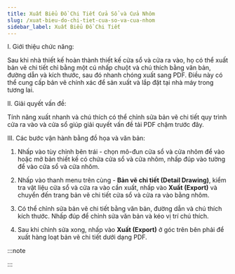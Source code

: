 ```yaml
---
title: Xuất Biểu Đồ Chi Tiết Cửa Sổ và Cửa Nhôm
slug: /xuat-bieu-do-chi-tiet-cua-so-va-cua-nhom
sidebar_label: Xuất Biểu Đồ Chi Tiết
---
```


I. Giới thiệu chức năng:

Sau khi nhà thiết kế hoàn thành thiết kế cửa sổ và cửa ra vào, họ có thể xuất bản vẽ chi tiết chỉ bằng một cú nhấp chuột và chú thích bằng văn bản, đường dẫn và kích thước, sau đó nhanh chóng xuất sang PDF. Điều này có thể cung cấp bản vẽ chính xác để sản xuất và lắp đặt tại nhà máy trong tương lai.

II. Giải quyết vấn đề:

Tính năng xuất nhanh và chú thích có thể chỉnh sửa bản vẽ chi tiết quy trình cửa ra vào và cửa sổ giúp giải quyết vấn đề tải PDF chậm trước đây.

III. Các bước vận hành bằng đồ họa và văn bản:

1. Nhấp vào tùy chỉnh bên trái - chọn mô-đun cửa sổ và cửa nhôm để vào hoặc mở bản thiết kế có chứa cửa sổ và cửa nhôm, nhấp đúp vào tường để vào cửa sổ và cửa nhôm.

2. Nhấp vào thanh menu trên cùng - **Bản vẽ chi tiết (Detail Drawing)**, kiểm tra vật liệu cửa sổ và cửa ra vào cần xuất, nhấp vào **Xuất (Export)** và chuyển đến trang bản vẽ chi tiết cửa sổ và cửa ra vào bằng nhôm.

3. Có thể chỉnh sửa bản vẽ chi tiết bằng văn bản, đường dẫn và chú thích kích thước. Nhấp đúp để chỉnh sửa văn bản và kéo vị trí chú thích.

4. Sau khi chỉnh sửa xong, nhấp vào **Xuất (Export)** ở góc trên bên phải để xuất hàng loạt bản vẽ chi tiết dưới dạng PDF.

:::note

:::